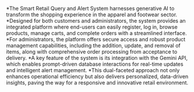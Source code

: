 *The Smart Retail Query and Alert System harnesses generative AI to transform the shopping experience in the apparel and footwear sector. 
*Designed for both customers and administrators, the system provides an integrated platform where end-users can easily register, log in, browse products, manage carts, and complete orders with a streamlined interface. 
*For administrators, the platform offers secure access and robust product management capabilities, including the addition, update, and removal of items, along with comprehensive order processing from acceptance to delivery. 
*A key feature of the system is its integration with the Gemini API, which enables prompt-driven database interactions for real-time updates and intelligent alert management. 
*This dual-faceted approach not only enhances operational efficiency but also delivers personalized, data-driven insights, paving the way for a responsive and innovative retail environment.
